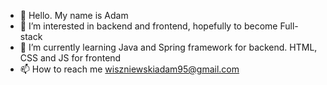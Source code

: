 - 👋 Hello. My name is Adam
- 👀 I’m interested in backend and frontend, hopefully to become Full-stack
- 🌱 I’m currently learning Java and Spring framework for backend. HTML, CSS and JS for frontend
- 📫 How to reach me wiszniewskiadam95@gmail.com

<!---
S4ris/S4ris is a ✨ special ✨ repository because its `README.md` (this file) appears on your GitHub profile.
You can click the Preview link to take a look at your changes.
--->
